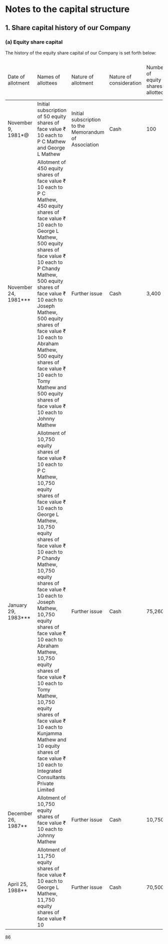# Notes to the capital structure

## 1. Share capital history of our Company

### (a) Equity share capital

The history of the equity share capital of our Company is set forth below:

<table><thead><tr><td>Date of allotment</td><td>Names of allottees</td><td>Nature of allotment</td><td>Nature of consideration</td><td>Number of equity shares allotted</td><td>Face value per equity share (in ₹)</td><td>Issue price per equity share (in ₹)</td><td>Cumulative number of equity shares</td><td>Cumulative paid-up equity share capital (in ₹)</td></tr></thead><tbody><tr><td>November 9, 1981*@</td><td>Initial subscription of 50 equity shares of face value ₹ 10 each to P C Mathew and George L Mathew</td><td>Initial subscription to the Memorandum of Association</td><td>Cash</td><td>100</td><td>10</td><td>10</td><td>100</td><td>1,000</td></tr><tr><td>November 24, 1981***</td><td>Allotment of 450 equity shares of face value ₹ 10 each to P C Mathew, 450 equity shares of face value ₹ 10 each to George L Mathew, 500 equity shares of face value ₹ 10 each to P Chandy Mathew, 500 equity shares of face value ₹ 10 each to Joseph Mathew, 500 equity shares of face value ₹ 10 each to Abraham Mathew, 500 equity shares of face value ₹ 10 each to Tomy Mathew and 500 equity shares of face value ₹ 10 each to Johnny Mathew</td><td>Further issue</td><td>Cash</td><td>3,400</td><td>10</td><td>10</td><td>3,500</td><td>35,000</td></tr><tr><td>January 29, 1983***</td><td>Allotment of 10,750 equity shares of face value ₹ 10 each to P C Mathew, 10,750 equity shares of face value ₹ 10 each to George L Mathew, 10,750 equity shares of face value ₹ 10 each to P Chandy Mathew, 10,750 equity shares of face value ₹ 10 each to Joseph Mathew, 10,750 equity shares of face value ₹ 10 each to Abraham Mathew, 10,750 equity shares of face value ₹ 10 each to Tomy Mathew, 10,750 equity shares of face value ₹ 10 each to Kunjamma Mathew and 10 equity shares of face value ₹ 10 each to Integrated Consultants Private Limited</td><td>Further issue</td><td>Cash</td><td>75,260</td><td>10</td><td>10</td><td>78,760</td><td>787,600</td></tr><tr><td>December 26, 1987**</td><td>Allotment of 10,750 equity shares of face value ₹ 10 each to Johnny Mathew</td><td>Further issue</td><td>Cash</td><td>10,750</td><td>10</td><td>10</td><td>89,510</td><td>895,100</td></tr><tr><td>April 25, 1988**</td><td>Allotment of 11,750 equity shares of face value ₹ 10 each to George L Mathew, 11,750 equity shares of face value ₹ 10</td><td>Further issue</td><td>Cash</td><td>70,500</td><td>10</td><td>10</td><td>160,010</td><td>1,600,100</td></tr></tbody></table>

86